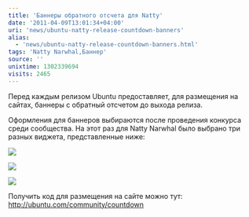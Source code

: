 ```yaml
---
title: 'Баннеры обратного отсчета для Natty'
date: '2011-04-09T13:01:34+04:00'
uri: 'news/ubuntu-natty-release-countdown-banners'
alias: 
  - 'news/ubuntu-natty-release-countdown-banners.html'
tags: 'Natty Narwhal,Баннер'
source: ''
unixtime: 1302339694
visits: 2465
---
```

Перед каждым релизом Ubuntu предоставляет, для размещения на сайтах, баннеры с обратный отсчетом до выхода релиза.

Оформления для баннеров выбираются после проведения конкурса среди сообщества. На этот раз для Natty Narwhal было выбрано три разных виджета, представленные ниже:

![](img/2011/04/09/13-00/banner3-5602773540-o.jpg)

![](img/2011/04/09/13-00/banner1-5602773508-o.jpg)

![](img/2011/04/09/13-00/banner2-5602773464-o.jpg)

Получить код для размещения на сайте можно тут: http://ubuntu.com/community/countdown
